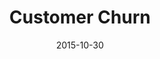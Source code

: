 ---
layout: default
modal-id: 3
title: Customer Churn
date: 2015-10-30
img: churn.png
alt: customer churn
project-date: October 2015
client: Retail
category: Professional Assignment
description: 

---